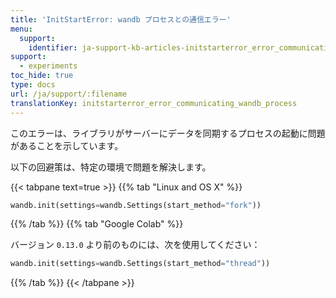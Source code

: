 ```yaml
---
title: 'InitStartError: wandb プロセスとの通信エラー'
menu:
  support:
    identifier: ja-support-kb-articles-initstarterror_error_communicating_wandb_process
support:
  - experiments
toc_hide: true
type: docs
url: /ja/support/:filename
translationKey: initstarterror_error_communicating_wandb_process
---
```

このエラーは、ライブラリがサーバーにデータを同期するプロセスの起動に問題があることを示しています。

以下の回避策は、特定の環境で問題を解決します。

{{< tabpane text=true >}}
{{% tab "Linux and OS X" %}}
```python
wandb.init(settings=wandb.Settings(start_method="fork"))
```

{{% /tab %}}
{{% tab "Google Colab" %}}

バージョン `0.13.0` より前のものには、次を使用してください：

```python
wandb.init(settings=wandb.Settings(start_method="thread"))
```
{{% /tab %}}
{{< /tabpane >}}